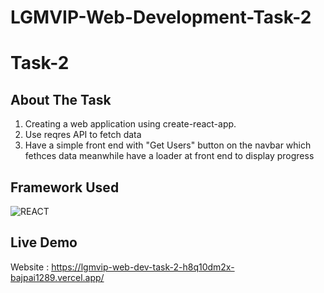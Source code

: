 # LGMVIP-Web-Development-Task-2

# Task-2

## About The Task
1. Creating a web application using create-react-app.
2. Use reqres API to fetch data
3. Have a simple front end with "Get Users" button on the navbar which fethces data meanwhile have a loader at front end to display progress

## Framework Used

![REACT](https://img.shields.io/badge/react%20-%23323330.svg?&style=for-the-badge&logo=javascript&logoColor=%23F7DF1E)

## Live Demo

Website : https://lgmvip-web-dev-task-2-h8q10dm2x-bajpai1289.vercel.app/
